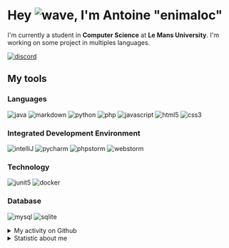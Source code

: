 # Hey ![wave], I'm Antoine "enimaloc"

I'm currently a student in **Computer Science** at **Le Mans University**. I'm working on some project in multiples
languages.

[![discord]](https://discord.com/users/136200628509605888)
## My tools

### Languages
![java] ![markdown] ![python] ![php] ![javascript] ![html5] ![css3]

### Integrated Development Environment
![intelliJ] ![pycharm] ![phpstorm]  ![webstorm]

### Technology
![junit5] ![docker]

### Database
![mysql] ![sqlite]

<details>
<summary>My activity on Github</summary>

<!--RECENT_ACTIVITY:last_update-->
> Last Updated: 23/03 02:12 (Europe/Paris)
<!--RECENT_ACTIVITY:last_update_end-->
<!--RECENT_ACTIVITY:start-->
1. ![changesRequested] Request changes on [`#29`](https://github.com/tower-defense-L2/projet-L2/pull/29#pullrequestreview-1352460427) in [tower-defense-L2/projet-L2](https://github.com/tower-defense-L2/projet-L2)
2. ![changesRequested] Request changes on [`#29`](https://github.com/tower-defense-L2/projet-L2/pull/29#pullrequestreview-1352460427) in [tower-defense-L2/projet-L2](https://github.com/tower-defense-L2/projet-L2)
3. ![changesRequested] Request changes on [`#29`](https://github.com/tower-defense-L2/projet-L2/pull/29#pullrequestreview-1352282677) in [tower-defense-L2/projet-L2](https://github.com/tower-defense-L2/projet-L2)
4. ![changesRequested] Request changes on [`#29`](https://github.com/tower-defense-L2/projet-L2/pull/29#pullrequestreview-1352282677) in [tower-defense-L2/projet-L2](https://github.com/tower-defense-L2/projet-L2)
5. ![prMerged] Merged PR [`#28`](https://github.com/tower-defense-L2/projet-L2/pull/28) in [tower-defense-L2/projet-L2](https://github.com/tower-defense-L2/projet-L2)
6. ![prOpened] Opened PR [`#28`](https://github.com/tower-defense-L2/projet-L2/pull/28) in [tower-defense-L2/projet-L2](https://github.com/tower-defense-L2/projet-L2)
7. ![prClosed] Closed PR [`#27`](https://github.com/tower-defense-L2/projet-L2/pull/27) in [tower-defense-L2/projet-L2](https://github.com/tower-defense-L2/projet-L2)
8. ![prOpened] Opened PR [`#27`](https://github.com/tower-defense-L2/projet-L2/pull/27) in [tower-defense-L2/projet-L2](https://github.com/tower-defense-L2/projet-L2)
9. ![prMerged] Merged PR [`#26`](https://github.com/tower-defense-L2/projet-L2/pull/26) in [tower-defense-L2/projet-L2](https://github.com/tower-defense-L2/projet-L2)
10. ![prOpened] Opened PR [`#26`](https://github.com/tower-defense-L2/projet-L2/pull/26) in [tower-defense-L2/projet-L2](https://github.com/tower-defense-L2/projet-L2)
<!--RECENT_ACTIVITY:end-->

</details>

<details>
<summary>Statistic about me</summary>

<p align="center">
<a href="https://wakatime.com/@enimaloc">
<img src="https://github-readme-stats.vercel.app/api/wakatime?username=enimaloc&theme=dark&hide_border=true&hide_title=true&layout=compact" alt="enimaloc's wakatime stats">
</a>
</p>

<!--START_SECTION:waka-->
![Code Time](http://img.shields.io/badge/Code%20Time-2%2C452%20hrs%2055%20mins-blue)

**🐱 My GitHub Data** 

> 📦 17.3 kB Used in GitHub's Storage 
 > 
> 🏆 100 Contributions in the Year 2023
 > 
> 🚫 Not Opted to Hire
 > 
> 📜 40 Public Repositories 
 > 
> 🔑 17 Private Repositories 
 > 

 Last Updated on 23/03/2023 01:16:22 UTC
<!--END_SECTION:waka-->

</details>

<!-- Icons -->
[wave]: https://cdn.jsdelivr.net/gh/Readme-Workflows/Readme-Icons@1.1.0/icons/gifs/wave.gif

<!-- Badges -->
[issueOpened]: https://cdn.jsdelivr.net/gh/Readme-Workflows/Readme-Icons@main/icons/octicons/IssueOpened.svg
[issueClosed]: https://cdn.jsdelivr.net/gh/Readme-Workflows/Readme-Icons@main/icons/octicons/IssueClosed.svg

[prOpened]: https://cdn.jsdelivr.net/gh/Readme-Workflows/Readme-Icons@main/icons/octicons/PullRequestOpened.svg
[prClosed]: https://cdn.jsdelivr.net/gh/Readme-Workflows/Readme-Icons@main/icons/octicons/PullRequestClosed.svg
[prMerged]: https://cdn.jsdelivr.net/gh/Readme-Workflows/Readme-Icons@main/icons/octicons/PullRequestMerged.svg

[comment]: https://cdn.jsdelivr.net/gh/Readme-Workflows/Readme-Icons@main/icons/octicons/Comment.svg

[changesRequested]: https://cdn.jsdelivr.net/gh/Readme-Workflows/Readme-Icons@main/icons/octicons/RequestedChanges.svg
[approved]: https://cdn.jsdelivr.net/gh/Readme-Workflows/Readme-Icons@main/icons/octicons/ApprovedChanges.svg

[repoCreated]: https://cdn.jsdelivr.net/gh/Readme-Workflows/Readme-Icons@main/icons/octicons/Repository.svg
[newRelease]: https://cdn.jsdelivr.net/gh/Readme-Workflows/Readme-Icons@main/icons/octicons/Release.svg
[star]: https://cdn.jsdelivr.net/gh/Readme-Workflows/Readme-Icons@main/icons/octicons/StarredRepository.svg
[wiki]: https://cdn.jsdelivr.net/gh/Readme-Workflows/Readme-Icons@main/icons/octicons/Wiki.svg
[fork]: https://cdn.jsdelivr.net/gh/Readme-Workflows/Readme-Icons@main/icons/octicons/ForkedRepository.svg
[people]: https://cdn.jsdelivr.net/gh/Readme-Workflows/Readme-Icons@main/icons/octicons/People.svg

<!-- Meta Badge -->
[junit5]: https://img.shields.io/badge/JUnit5-323330?style=for-the-badge&logo=junit5

<!--- https://github.com/alexandresanlim/Badges4-README.md-Profile#-group- -->
[discord]: https://img.shields.io/badge/Discord-323330?style=for-the-badge&logo=discord

<!--- https://github.com/alexandresanlim/Badges4-README.md-Profile#-languages- -->
[java]: https://img.shields.io/badge/Java-323330?style=for-the-badge&logo=java
[python]: https://img.shields.io/badge/Python-323330?style=for-the-badge&logo=python
[php]: https://img.shields.io/badge/PHP-323330?style=for-the-badge&logo=php
[javascript]: https://img.shields.io/badge/JavaScript-323330?style=for-the-badge&logo=javascript
[html5]: https://img.shields.io/badge/HTML5-323330?style=for-the-badge&logo=html5
[css3]: https://img.shields.io/badge/CSS3-323330?style=for-the-badge&logo=css3

<!--- https://github.com/alexandresanlim/Badges4-README.md-Profile#-database- -->
[mysql]: https://img.shields.io/badge/MySQL-323330?style=for-the-badge&logo=mysql
[sqlite]: https://img.shields.io/badge/SQLite-323330?style=for-the-badge&logo=sqlite

<!--- https://github.com/alexandresanlim/Badges4-README.md-Profile#-frameworks- -->
[markdown]: https://img.shields.io/badge/Markdown-323330?style=for-the-badge&logo=markdown
[docker]: https://img.shields.io/badge/Docker-323330?style=for-the-badge&logo=docker

<!--- https://github.com/alexandresanlim/Badges4-README.md-Profile#-ide- -->
[intelliJ]: https://img.shields.io/badge/IntelliJIDEA-323330.svg?style=for-the-badge&logo=intellij-idea
[pycharm]: https://img.shields.io/badge/PyCharm-323330.svg?&style=for-the-badge&logo=PyCharm
[phpstorm]: http://img.shields.io/badge/-PHPStorm-323330?style=for-the-badge&logo=phpstorm
[webstorm]: https://img.shields.io/badge/WebStorm-323330?style=for-the-badge&logo=WebStorm